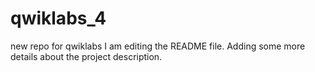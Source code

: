 # qwiklabs_4
new repo for qwiklabs
I am editing the README file. Adding some more details about the project description.

